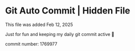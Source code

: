 # Git Auto Commit | Hidden File

This file was added Feb 12, 2025

Just for fun and keeping my daily git commit active 🤪

commit number: 1769977
